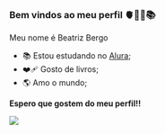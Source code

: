 ### Bem vindos ao meu perfil 🫀👩‍🎓📚

  Meu nome é Beatriz Bergo 
  
  - 📚 Estou estudando no [Alura](https://www.alura.com.br/);
  - ❤️‍🩹 Gosto de livros;
  - 🌎 Amo o mundo;

 **Espero que gostem do meu perfil!!** 
 
 ![](https://media.tenor.com/11fL2usheFwAAAAS/estudiando-burbuja.gif) 
